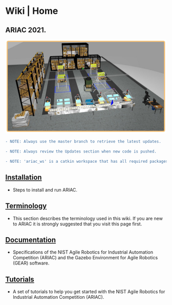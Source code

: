 # Wiki | Home


## ARIAC 2021.

![ariac-2021](wiki/figures/ariac2021_environment.jpeg)

```diff
- NOTE: Always use the master branch to retrieve the latest updates.
```

```diff
- NOTE: Always review the Updates section when new code is pushed.
```
```diff
- NOTE: 'ariac_ws' is a catkin workspace that has all required packages and tools installed
```
<!---<img src="wiki/figures/ariac2020_3.jpg" alt="alt text" width="600" class="center">-->

## [Installation](wiki/tutorials/installation.md)

- Steps to install and run ARIAC.

## [Terminology](wiki/misc/terminology.md)

- This section describes the terminology used in this wiki. If you are new to ARIAC it is strongly suggested that you visit this page first.

## [Documentation](wiki/documentation/documentation.md)

- Specifications of the NIST Agile Robotics for Industrial Automation Competition (ARIAC) and the Gazebo Environment for Agile Robotics (GEAR) software.

## [Tutorials](wiki/tutorials/tutorials.md)

- A set of tutorials to help you get started with the NIST Agile Robotics for Industrial Automation Competition (ARIAC).
